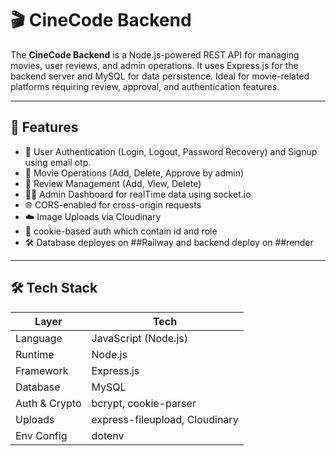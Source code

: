 # 🎬 CineCode Backend

The **CineCode Backend** is a Node.js-powered REST API for managing movies, user reviews, and admin operations. It uses Express.js for the backend server and MySQL for data persistence. Ideal for movie-related platforms requiring review, approval, and authentication features.

---

## 🚀 Features

- 🔐 User Authentication (Login, Logout, Password Recovery) and Signup using email otp. 
- 🎥 Movie Operations (Add, Delete, Approve by admin)
- 📝 Review Management (Add, View, Delete)
- 🧑‍💼 Admin Dashboard for realTime data using socket.io
- 🌐 CORS-enabled for cross-origin requests
- ☁️ Image Uploads via Cloudinary 
- 🔄 cookie-based auth which contain id and role
- 🛠 Database deployes on ##Railway and backend deploy on ##render

---

## 🛠 Tech Stack

| Layer         | Tech                             |
|--------------|----------------------------------|
| Language      | JavaScript (Node.js)             |
| Runtime       | Node.js                          |
| Framework     | Express.js                       |
| Database      | MySQL                            |
| Auth & Crypto | bcrypt, cookie-parser            |
| Uploads       | express-fileupload, Cloudinary   |
| Env Config    | dotenv                           |


